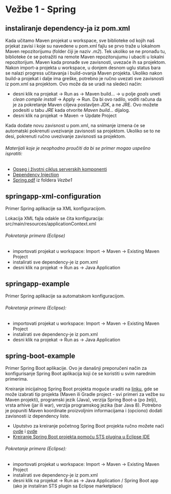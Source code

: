 # Vežbe 1 - Spring

## instaliranje dependency-ja iz pom.xml

Kada učitamo Maven projekat u workspace, sve biblioteke od kojih naš prjekat zavisi i koje su navedene u pom.xml fajlu se prvo traže u lokalnom Maven repozitorijumu (folder čiji je naziv _.m2_). Tek ukoliko se ne pronađu tu, biblioteke će se potražiti na remote Maven repozitorujumu i ubaciti u lokalni repozitorijum. Maven kada pronađe sve zavisnosti, uvezaće ih sa projektom. Nakon import-a projekta u workspace, u donjem desnom uglu status bara se nalazi progress učitavanja i build-ovanja Maven projekta. Ukoliko nakon build-a projekat i dalje ima greške, potrebno je ručno uvezati sve zavisnosti iz pom.xml sa projektom. Ovo može da se uradi na sledeći način:

* desni klik na projekat -> Run as -> Maven build... -> u polje _goals_ uneti _clean compile install_ -> Apply -> Run. Da bi ovo radilo, voditi računa da je za pokretanje Maven ciljeva postavljen JDK, a ne JRE. Ovo možete podesiti u tabu _JRE_ kada otvorite _Maven build..._ dijalog.
* desni klik na projekat -> Maven -> Update Project

Kada dodate novu zavisnost u pom.xml, na snimanje izmena će se automatski pokrenuti uvezivanje zavisnosti sa projektom. Ukoliko se to ne desi, pokrenuti ručno uvezivanje zavisnosti sa projektom.

###### Materijali koje je neophodno proučiti da bi se primer mogao uspešno ispratiti:

* [Opseg i životni ciklus serverskih komponenti](https://www.youtube.com/watch?v=AMQcujPq8Wg)
* [Dependency Injection](https://www.youtube.com/watch?v=XjgA8vZ-TcM)
* [Spring.pdf](https://github.com/katarinaa94/isa/blob/master/Vezbe1/Spring/Spring.pdf) iz foldera _Vezbe1_

## springapp-xml-configuration

Primer Spring aplikacije sa XML konfiguracijom.

Lokacija XML fajla odakle se čita konfiguracija: src/main/resources/applicationContext.xml

###### Pokretanje primera (Eclipse)

* importovati projekat u workspace: Import -> Maven -> Existing Maven Project
* instalirati sve dependency-je iz pom.xml
* desni klik na projekat -> Run as -> Java Application

## springapp-example

Primer Spring aplikacije sa automatskom konfiguracijom.

###### Pokretanje primera (Eclipse):

* importovati projekat u workspace: Import -> Maven -> Existing Maven Project
* instalirati sve dependency-je iz pom.xml
* desni klik na projekat -> Run as -> Java Application

## spring-boot-example

Primer Spring Boot aplikacije. Ovo je današnji preporučeni način za konfigurisanje Spring Boot aplikacija koji će se koristiti u svim narednim primerima.

Kreiranje inicijalnog Spring Boot projekta moguće uraditi na [linku](https://start.spring.io/), gde se može izabrati tip projekta (Maven ili Gradle project - svi primeri za vežbe su Maven projekti), programski jezik (Java), verzija Spring Boot-a (po želji), vrsta arhive (jar ili war), verzija programskog jezika (bar Java 8). Potrebno je popuniti Maven koordinate proizvoljnim informacijama i (opciono) dodati zavisnosti iz dependency liste.

* Uputstvo za kreiranje početnog Spring Boot projekta ručno možete naći [ovde](https://www.youtube.com/watch?v=bDtZvYAT5Sc) i [ovde](https://www.youtube.com/watch?v=E7_a-kB46LU)
* [Kreiranje Spring Boot projekta pomoću STS plugina u Eclipse IDE](https://dzone.com/articles/creating-a-spring-boot-project-with-eclipse-and-ma)

###### Pokretanje primera (Eclipse):

* importovati projekat u workspace: Import -> Maven -> Existing Maven Project
* instalirati sve dependency-je iz pom.xml
* desni klik na projekat -> Run as -> Java Application / Spring Boot app (ako je instaliran STS plugin sa Eclipse marketplace)
